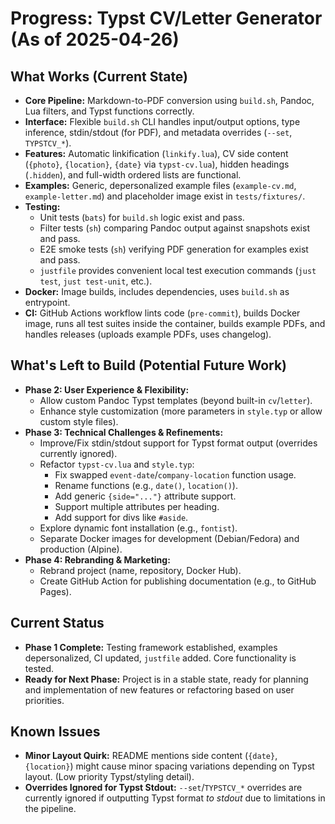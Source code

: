 # Progress: Typst CV/Letter Generator (As of 2025-04-26)

## What Works (Current State)

-   **Core Pipeline:** Markdown-to-PDF conversion using `build.sh`, Pandoc, Lua filters, and Typst functions correctly.
-   **Interface:** Flexible `build.sh` CLI handles input/output options, type inference, stdin/stdout (for PDF), and metadata overrides (`--set`, `TYPSTCV_*`).
-   **Features:** Automatic linkification (`linkify.lua`), CV side content (`{photo}`, `{location}`, `{date}` via `typst-cv.lua`), hidden headings (`.hidden`), and full-width ordered lists are functional.
-   **Examples:** Generic, depersonalized example files (`example-cv.md`, `example-letter.md`) and placeholder image exist in `tests/fixtures/`.
-   **Testing:**
    -   Unit tests (`bats`) for `build.sh` logic exist and pass.
    -   Filter tests (`sh`) comparing Pandoc output against snapshots exist and pass.
    -   E2E smoke tests (`sh`) verifying PDF generation for examples exist and pass.
    -   `justfile` provides convenient local test execution commands (`just test`, `just test-unit`, etc.).
-   **Docker:** Image builds, includes dependencies, uses `build.sh` as entrypoint.
-   **CI:** GitHub Actions workflow lints code (`pre-commit`), builds Docker image, runs all test suites inside the container, builds example PDFs, and handles releases (uploads example PDFs, uses changelog).

## What's Left to Build (Potential Future Work)

-   **Phase 2: User Experience & Flexibility:**
    -   Allow custom Pandoc Typst templates (beyond built-in `cv`/`letter`).
    -   Enhance style customization (more parameters in `style.typ` or allow custom style files).
-   **Phase 3: Technical Challenges & Refinements:**
    -   Improve/Fix stdin/stdout support for Typst format output (overrides currently ignored).
    -   Refactor `typst-cv.lua` and `style.typ`:
        -   Fix swapped `event-date`/`company-location` function usage.
        -   Rename functions (e.g., `date()`, `location()`).
        -   Add generic `{side="..."}` attribute support.
        -   Support multiple attributes per heading.
        -   Add support for divs like `#aside`.
    -   Explore dynamic font installation (e.g., `fontist`).
    -   Separate Docker images for development (Debian/Fedora) and production (Alpine).
-   **Phase 4: Rebranding & Marketing:**
    -   Rebrand project (name, repository, Docker Hub).
    -   Create GitHub Action for publishing documentation (e.g., to GitHub Pages).

## Current Status

-   **Phase 1 Complete:** Testing framework established, examples depersonalized, CI updated, `justfile` added. Core functionality is tested.
-   **Ready for Next Phase:** Project is in a stable state, ready for planning and implementation of new features or refactoring based on user priorities.

## Known Issues

-   **Minor Layout Quirk:** README mentions side content (`{date}`, `{location}`) might cause minor spacing variations depending on Typst layout. (Low priority Typst/styling detail).
-   **Overrides Ignored for Typst Stdout:** `--set`/`TYPSTCV_*` overrides are currently ignored if outputting Typst format *to stdout* due to limitations in the pipeline.
